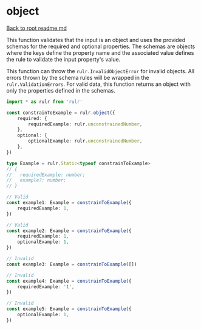 # object

[Back to root readme.md](../../../readme.md)

This function validates that the input is an object and uses the provided schemas for the required and optional properties. The schemas are objects where the keys define the property name and the associated value defines the rule to validate the input property's value.

This function can throw the `rulr.InvalidObjectError` for invalid objects. All errors thrown by the schema rules will be wrapped in the `rulr.ValidationErrors`. For valid data, this function returns an object with only the properties defined in the schemas.

```ts
import * as rulr from 'rulr'

const constrainToExample = rulr.object({
	required: {
		requiredExample: rulr.unconstrainedNumber,
	},
	optional: {
		optionalExample: rulr.unconstrainedNumber,
	},
})

type Example = rulr.Static<typeof constrainToExample>
// {
//   requiredExample: number;
//   example?: number;
// }

// Valid
const example1: Example = constrainToExample({
	requiredExample: 1,
})

// Valid
const example2: Example = constrainToExample({
	requiredExample: 1,
	optionalExample: 1,
})

// Invalid
const example3: Example = constrainToExample([])

// Invalid
const example4: Example = constrainToExample({
	requiredExample: '1',
})

// Invalid
const example5: Example = constrainToExample({
	optionalExample: 1,
})
```
